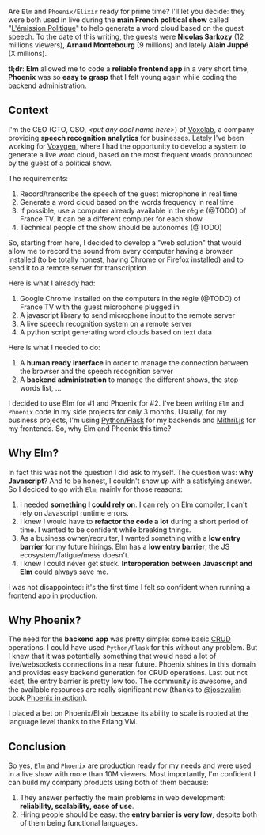<!-- 
.. title: Elm and Phoenix/Elixir in production for France TV
.. slug: elm-phoenix-elixir-production
.. date: 2016-10-09 08:00:00 UTC+02:00
.. tags: functional programming, phoenix, elm, elixir
.. category: 
.. link: 
.. description: 
.. type: text
-->

Are `Elm` and `Phoenix/Elixir` ready for prime time? I'll let you decide: they were both used in live during the __main French political show__ called "[L'émission Politique](https://twitter.com/lepolitique)" to help generate a word cloud based on the guest speech. To the date of this writing, the guests were __Nicolas Sarkozy__ (12 millions viewers), __Arnaud Montebourg__ (9 millions) and lately __Alain Juppé__ (X millions).
<!-- TEASER_END -->

__tl;dr__: __Elm__ allowed me to code a __reliable frontend app__ in a very short time,  __Phoenix__ was so __easy to grasp__ that I felt young again while coding the backend administration.
## Context

I'm the CEO (CTO, CSO, _<put any cool name here\>_) of [Voxolab](https://voxolab.com), a company providing __speech recognition analytics__ for businesses. Lately I've been working for [Voxygen](https://voxygen.fr), where I had the opportunity to develop a system to generate a live word cloud, based on the most frequent words pronounced by the guest of a political show.

The requirements:

1. Record/transcribe the speech of the guest microphone in real time
2. Generate a word cloud based on the words frequency in real time
3. If possible, use a computer already available in the régie (@TODO) of France TV. It can be a different computer for each show.
4. Technical people of the show should be autonomes (@TODO)

So, starting from here, I decided to develop a "web solution" that would allow me to record the sound from every computer having a browser installed (to be totally honest, having Chrome or Firefox installed) and to send it to a remote server for transcription.

Here is what I already had:

1. Google Chrome installed on the computers in the régie (@TODO) of France TV with the guest microphone plugged in
2. A javascript library to send microphone input to the remote server
3. A live speech recognition system on a remote server
4. A python script generating word clouds based on text data

Here is what I needed to do:

1. A __human ready interface__ in order to manage the connection between the browser and the speech recognition server
2. A __backend administration__ to manage the different shows, the stop words list, …

I decided to use Elm for #1 and Phoenix for #2. I've been writing `Elm` and `Phoenix` code in my side projects for only 3 months. Usually, for my business projects, I'm using [Python/Flask]() for my backends and [Mithril.js]() for my frontends. So, why Elm and Phoenix this time?

## Why Elm?

In fact this was not the question I did ask to myself. The question was: __why Javascript__? And to be honest, I couldn't show up with a satisfying answer. So I decided to go with `Elm`, mainly for those reasons:

1. I needed __something I could rely on__. I can rely on Elm compiler, I can't rely on Javascript runtime errors.
2. I knew I would have to __refactor the code a lot__ during a short period of time. I wanted to be confident while breaking things.
3. As a business owner/recruiter, I wanted something with a __low entry barrier__ for my future hirings. Elm has a __low entry barrier__, the JS ecosystem/fatigue/mess doesn't.
4. I knew I could never get stuck. __Interoperation between Javascript and Elm__ could always save me.

I was not disappointed: it's the first time I felt so confident when running a frontend app in production.

## Why Phoenix?

The need for the __backend app__ was pretty simple: some basic [CRUD]() operations. I could have used `Python/Flask` for this without any problem. But I knew that it was potentially something that would need a lot of live/websockets connections in a near future. Phoenix shines in this domain and provides easy backend generation for CRUD operations. Last but not least, the entry barrier is pretty low too. The community is awesome, and the available resources are really significant now (thanks to [@josevalim]() book [Phoenix in action]()).

I placed a bet on Phoenix/Elixir because its ability to scale is rooted at the language level thanks to the Erlang VM.

## Conclusion

So yes, `Elm` and `Phoenix` are production ready for my needs and were used in a live show with more than 10M viewers. Most importantly, I'm confident I can build my company products using both of them because:

1. They answer perfectly the main problems in web development: __reliability, scalability, ease of use__.
2. Hiring people should be easy: the __entry barrier is very low__, despite both of them being functional languages.
